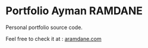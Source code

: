 # Portfolio Ayman RAMDANE
Personal portfolio source code.

Feel free to check it at : [aramdane.com](www.aramdane.com)
